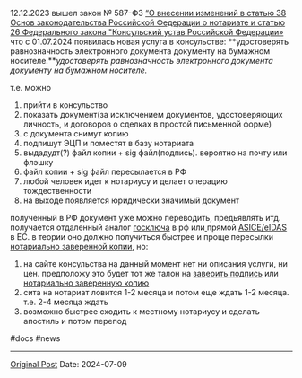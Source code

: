 12.12.2023 вышел закон № 587-ФЗ [“О внесении изменений в статью 38 Основ законодательства Российской Федерации о нотариате и статью 26 Федерального закона "Консульский устав Российской Федерации»](https://www.garant.ru/products/ipo/prime/doc/408074737/) что с 01.07.2024 появилась новая услуга в консульстве: **удостоверять равнозначность электронного документа документу на бумажном носителе.***удостоверять равнозначность электронного документа документу на бумажном носителе.*

т.е. можно
1. прийти в консульство
2. показать документ(за исключением документов, удостоверяющих личность, и договоров о сделках в простой письменной форме)
3. с документа снимут копию
4. подпишут ЭЦП и поместят в базу нотариата
5. выдадудт(?) файл копии + sig файл(подпись). вероятно на почту или флэшку
6. файл копии + sig файл пересылается в РФ
7. любой человек идет к нотариусу и делает операцию тождественности
8. на выходе появляется юридически значимый документ

полученный в РФ документ уже можно переводить, предьявлять итд. получается отдаленный аналог [госключа](1655.md) в рф или[ ](2146.md)прямой [ASICE/eIDAS](2146.md) в ЕС. в теории оно должно получиться быстрее и проще пересылки [нотариально заверенной копии](1645.md), но:
1. на сайте консульства на данный момент нет ни описания услуги, ни цен. предположу это будет тот же талон на [заверить подпись](1420.md) или [нотариально заверенную копию](1645.md)
2. сита на нотариат ловится 1-2 месяца и потом еще ждать 1-2 месяца. т.е. 2-4 месяца ждать
3. возможно быстрее сходить к местному нотариусу и сделать апостиль и потом перепод

#docs #news

---
[Original Post](https://t.me/lev2tarragona/2401)
Date: 2024-07-09
